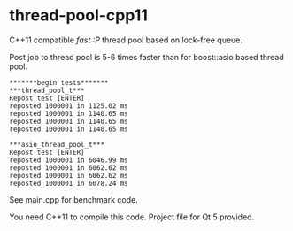 thread-pool-cpp11
=================

C++11 compatible *fast :P* thread pool based on lock-free queue.

Post job to thread pool is 5-6 times faster than for boost::asio based thread pool.

    *******begin tests*******
    ***thread_pool_t***
    Repost test [ENTER]
    reposted 1000001 in 1125.02 ms
    reposted 1000001 in 1140.65 ms
    reposted 1000001 in 1140.65 ms
    reposted 1000001 in 1140.65 ms

    ***asio_thread_pool_t***
    Repost test [ENTER]
    reposted 1000001 in 6046.99 ms
    reposted 1000001 in 6062.62 ms
    reposted 1000001 in 6062.62 ms
    reposted 1000001 in 6078.24 ms

See main.cpp for benchmark code.

You need C++11 to compile this code.
Project file for Qt 5 provided.

